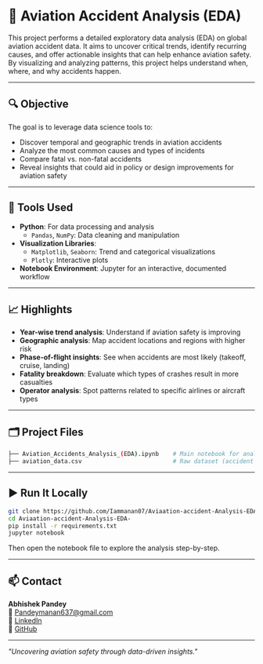 # 🛫 Aviation Accident Analysis (EDA)

This project performs a detailed exploratory data analysis (EDA) on global aviation accident data. It aims to uncover critical trends, identify recurring causes, and offer actionable insights that can help enhance aviation safety. By visualizing and analyzing patterns, this project helps understand when, where, and why accidents happen.

---

## 🔍 Objective

The goal is to leverage data science tools to:

- Discover temporal and geographic trends in aviation accidents
- Analyze the most common causes and types of incidents
- Compare fatal vs. non-fatal accidents
- Reveal insights that could aid in policy or design improvements for aviation safety

---

## 🔧 Tools Used

- **Python**: For data processing and analysis
  - `Pandas`, `NumPy`: Data cleaning and manipulation
- **Visualization Libraries**:
  - `Matplotlib`, `Seaborn`: Trend and categorical visualizations
  - `Plotly`: Interactive plots
- **Notebook Environment**: Jupyter for an interactive, documented workflow

---

## 📈 Highlights

- **Year-wise trend analysis**: Understand if aviation safety is improving
- **Geographic analysis**: Map accident locations and regions with higher risk
- **Phase-of-flight insights**: See when accidents are most likely (takeoff, cruise, landing)
- **Fatality breakdown**: Evaluate which types of crashes result in more casualties
- **Operator analysis**: Spot patterns related to specific airlines or aircraft types

---

## 🗂️ Project Files

```bash
├── Aviation_Accidents_Analysis_(EDA).ipynb    # Main notebook for analysis
├── aviation_data.csv                          # Raw dataset (accident logs)
```

---

## ▶️ Run It Locally

```bash
git clone https://github.com/Iammanan07/Aviaation-accident-Analysis-EDA-
cd Aviaation-accident-Analysis-EDA-
pip install -r requirements.txt
jupyter notebook
```

Then open the notebook file to explore the analysis step-by-step.

---

## 📫 Contact

**Abhishek Pandey**  
📧 Pandeymanan637@gmail.com  
🔗 [LinkedIn](https://www.linkedin.com/in/abhishek-pandey-vobgb/)  
🐙 [GitHub](https://github.com/Iammanan07)

---

<i>"Uncovering aviation safety through data-driven insights."</i>
